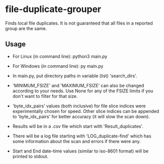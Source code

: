 # file-duplicate-grouper
Finds local file duplicates. It is not guaranteed that all files in a reported group are the same.

## Usage
* For Linux (in command line): python3 main.py

* For Windows (in command line): py main.py

* In main.py, put directory paths in variable (list) 'search_dirs'.

* 'MINIMUM_FSIZE' and 'MAXIMUM_FSIZE' can also be changed according to your needs. Use None for any of the FSIZE limits if you don't want to filter for that size.

* 'byte_idx_pairs' values (both inclusive) for file slice indices were experimentally chosen for speed. Other slice indices can be appended to 'byte_idx_pairs' for better accuracy (it will slow the scan down).

* Results will be in a .csv file which start with 'Result_duplicates'.

* There will be a log file starting with 'LOG_duplicate-find' which has some information about the scan and errors if there were any.

* Start and End date-time values (similar to iso-8601 format) will be printed to stdout.
